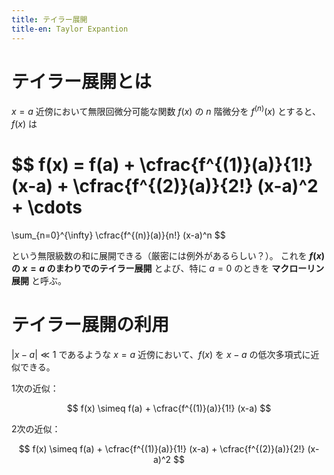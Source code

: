 ```yaml
---
title: テイラー展開
title-en: Taylor Expantion
---
```

# テイラー展開とは

$x=a$ 近傍において無限回微分可能な関数 $f(x)$ の $n$ 階微分を $f^{(n)}(x)$ とすると、$f(x)$ は

$$
f(x) = f(a) + \cfrac{f^{(1)}(a)}{1!} (x-a) + \cfrac{f^{(2)}(a)}{2!} (x-a)^2 + \cdots
=
\sum_{n=0}^{\infty} \cfrac{f^{(n)}(a)}{n!} (x-a)^n
$$

という無限級数の和に展開できる（厳密には例外があるらしい？）。
これを **$f(x)$ の $x=a$ のまわりでのテイラー展開** とよび、特に $a=0$ のときを **マクローリン展開** と呼ぶ。

# テイラー展開の利用

$\vert x-a \vert \ll 1$ であるような $x=a$ 近傍において、$f(x)$ を $x-a$ の低次多項式に近似できる。

1次の近似：

$$
f(x) \simeq f(a) + \cfrac{f^{(1)}(a)}{1!} (x-a)
$$

2次の近似：

$$
f(x) \simeq f(a) + \cfrac{f^{(1)}(a)}{1!} (x-a) + \cfrac{f^{(2)}(a)}{2!} (x-a)^2
$$

